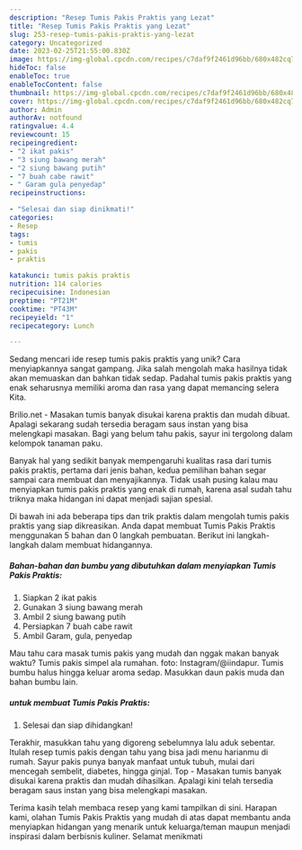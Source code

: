 ```yaml
---
description: "Resep Tumis Pakis Praktis yang Lezat"
title: "Resep Tumis Pakis Praktis yang Lezat"
slug: 253-resep-tumis-pakis-praktis-yang-lezat
category: Uncategorized
date: 2023-02-25T21:55:00.830Z
image: https://img-global.cpcdn.com/recipes/c7daf9f2461d96bb/680x482cq70/tumis-pakis-praktis-foto-resep-utama.jpg
hideToc: false
enableToc: true
enableTocContent: false
thumbnail: https://img-global.cpcdn.com/recipes/c7daf9f2461d96bb/680x482cq70/tumis-pakis-praktis-foto-resep-utama.jpg
cover: https://img-global.cpcdn.com/recipes/c7daf9f2461d96bb/680x482cq70/tumis-pakis-praktis-foto-resep-utama.jpg
author: Admin
authorAv: notfound
ratingvalue: 4.4
reviewcount: 15
recipeingredient:
- "2 ikat pakis"
- "3 siung bawang merah"
- "2 siung bawang putih"
- "7 buah cabe rawit"
- " Garam gula penyedap"
recipeinstructions:

- "Selesai dan siap dinikmati!"
categories:
- Resep
tags:
- tumis
- pakis
- praktis

katakunci: tumis pakis praktis 
nutrition: 114 calories
recipecuisine: Indonesian
preptime: "PT21M"
cooktime: "PT43M"
recipeyield: "1"
recipecategory: Lunch

---
```





Sedang mencari ide resep tumis pakis praktis yang unik? Cara menyiapkannya sangat gampang. Jika salah mengolah maka hasilnya tidak akan memuaskan dan bahkan tidak sedap. Padahal tumis pakis praktis yang enak seharusnya memiliki aroma dan rasa yang dapat memancing selera Kita.





Brilio.net - Masakan tumis banyak disukai karena praktis dan mudah dibuat. Apalagi sekarang sudah tersedia beragam saus instan yang bisa melengkapi masakan. Bagi yang belum tahu pakis, sayur ini tergolong dalam kelompok tanaman paku.

Banyak hal yang sedikit banyak mempengaruhi kualitas rasa dari tumis pakis praktis, pertama dari jenis bahan, kedua pemilihan bahan segar sampai cara membuat dan menyajikannya. Tidak usah pusing kalau mau menyiapkan tumis pakis praktis yang enak di rumah, karena asal sudah tahu triknya maka hidangan ini dapat menjadi sajian spesial.






Di bawah ini ada beberapa tips dan trik praktis dalam mengolah tumis pakis praktis yang siap dikreasikan. Anda dapat membuat Tumis Pakis Praktis menggunakan 5 bahan dan 0 langkah pembuatan. Berikut ini langkah-langkah dalam membuat hidangannya.

<!--inarticleads1-->

##### Bahan-bahan dan bumbu yang dibutuhkan dalam menyiapkan Tumis Pakis Praktis:

1. Siapkan 2 ikat pakis
1. Gunakan 3 siung bawang merah
1. Ambil 2 siung bawang putih
1. Persiapkan 7 buah cabe rawit
1. Ambil  Garam, gula, penyedap


Mau tahu cara masak tumis pakis yang mudah dan nggak makan banyak waktu? Tumis pakis simpel ala rumahan. foto: Instagram/@iindapur. Tumis bumbu halus hingga keluar aroma sedap. Masukkan daun pakis muda dan bahan bumbu lain. 

<!--inarticleads2-->

#####  untuk membuat Tumis Pakis Praktis:


1. Selesai dan siap dihidangkan!

Terakhir, masukkan tahu yang digoreng sebelumnya lalu aduk sebentar. Itulah resep tumis pakis dengan tahu yang bisa jadi menu harianmu di rumah. Sayur pakis punya banyak manfaat untuk tubuh, mulai dari mencegah sembelit, diabetes, hingga ginjal. Top - Masakan tumis banyak disukai karena praktis dan mudah dihasilkan. Apalagi kini telah tersedia beragam saus instan yang bisa melengkapi masakan. 

Terima kasih telah membaca resep yang kami tampilkan di sini. Harapan kami, olahan Tumis Pakis Praktis yang mudah di atas dapat membantu anda menyiapkan hidangan yang menarik untuk keluarga/teman maupun menjadi inspirasi dalam berbisnis kuliner. Selamat menikmati
